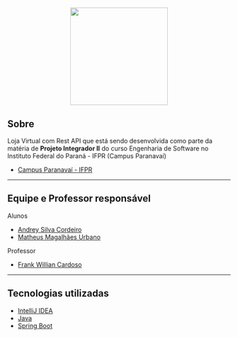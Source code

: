 <h1 align=center>
    <img width="220" src=https://upload.wikimedia.org/wikipedia/commons/thumb/2/25/Instituto_Federal_do_Paran%C3%A1_-_Marca_Vertical_2015.svg/1200px-Instituto_Federal_do_Paran%C3%A1_-_Marca_Vertical_2015.svg.png>
</h1>

## Sobre

Loja Virtual com Rest API que está sendo desenvolvida como parte da matéria de **Projeto Integrador II** do curso Engenharia de Software no Instituto Federal do Paraná - IFPR (Campus Paranavaí)

- [Campus Paranavaí - IFPR](https://paranavai.ifpr.edu.br)

---
## Equipe e Professor responsável
Alunos

- [Andrey Silva Cordeiro](https://github.com/AndreyCordeiro)
- [Matheus Magalhães Urbano](https://github.com/magalhaesmth)

Professor
- [Frank Willian Cardoso](https://github.com/frankwco)

---

## Tecnologias utilizadas

- [IntelliJ IDEA](https://www.jetbrains.com/idea/)
- [Java](https://www.java.com/pt-BR/)
- [Spring Boot](https://spring.io/projects/spring-boot)
